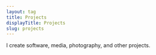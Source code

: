 ```yaml
---
layout: tag
title: Projects
displayTitle: Projects
slug: projects
---
```


I create software, media, photography, and other projects.
